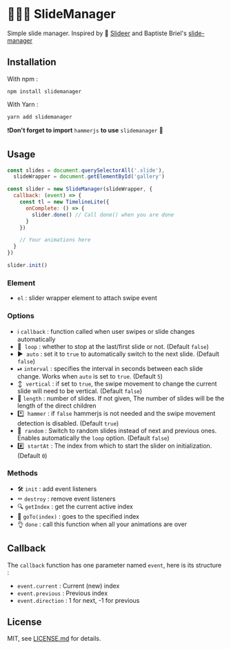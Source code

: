 # 👨🏼‍🔧 SlideManager
Simple slide manager. Inspired by 🦌 [Slideer](https://github.com/liqueflies/slideer) and Baptiste Briel's [slide-manager](https://github.com/baptistebriel/slider-manager)

## Installation
With npm :

```
npm install slidemanager
```

With Yarn :

```
yarn add slidemanager
```

❗️**Don't forget to import** `hammerjs` **to use** `slidemanager` 🔨

## Usage
```javascript
const slides = document.querySelectorAll('.slide'),
  slideWrapper = document.getElementById('gallery')

const slider = new SlideManager(slideWrapper, {
  callback: (event) => {
    const tl = new TimelineLite({
      onComplete: () => {
        slider.done() // Call done() when you are done
      }
    })

    // Your animations here
  }
})

slider.init()
```

### Element
- `el` : slider wrapper element to attach swipe event

### Options
- ℹ️  `callback` : function called when user swipes or slide changes automatically
- 🔄  `loop` : whether to stop at the last/first slide or not. (Default `false`)
- ▶️  `auto` : set it to `true` to automatically switch to the next slide. (Default `false`)
- ⏯  `interval` : specifies the interval in seconds between each slide change. Works when `auto` is set to `true`. (Default `5`)
- ↕️  `vertical` : if set to `true`, the swipe movement to change the current slide will need to be vertical. (Default `false`)
- 🔢  `length` : number of slides. If not given, The number of slides will be the length of the direct children
- *️⃣  `hammer` : if `false` hammerjs is not needed and the swipe movement detection is disabled. (Default `true`)
- 🔀  `random` : Switch to random slides instead of next and previous ones. Enables automatically the `loop` option. (Default `false`)
- #️⃣  `startAt` : The index from which to start the slider on initialization. (Default `0`)

### Methods
- 🛠  `init` : add event listeners
- ⚰️  `destroy` : remove event listeners
- 🔍  `getIndex` : get the current active index
- 🚗  `goTo(index)` : goes to the specified index
- 👌  `done` : call this function when all your animations are over

## Callback
The `callback` function has one parameter named `event`, here is its structure :

- `event.current` : Current (new) index
- `event.previous` : Previous index
- `event.direction` : 1 for next, -1 for previous


## License

MIT, see [LICENSE.md](https://github.com/thiervoj/SlideManager/blob/master/LICENSE.md) for details.
